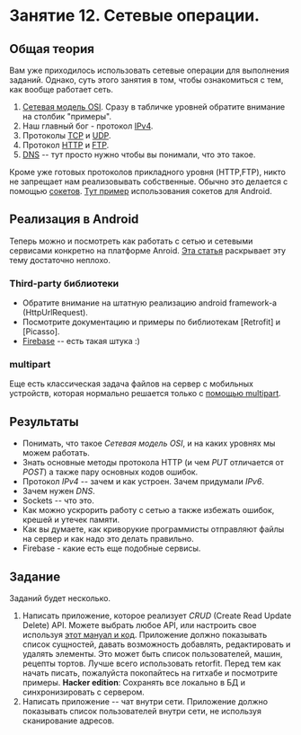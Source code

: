 # Занятие 12. Сетевые операции.

## Общая теория
Вам уже приходилось использовать сетевые операции для выполнения заданий. Однако, суть этого занятия в том, чтобы ознакомиться с тем, как вообще работает сеть.
1. [Сетевая модель OSI](https://ru.wikipedia.org/wiki/Сетевая_модель_OSI). Сразу в табличке уровней обратите внимание на столбик "примеры".
2. Наш главный бог - протокол [IPv4](https://ru.wikipedia.org/wiki/IPv4).
3. Протоколы [TCP](https://ru.wikipedia.org/wiki/Transmission_Control_Protocol) и [UDP](https://ru.wikipedia.org/wiki/User_Datagram_Protocol).
4. Протокол [HTTP](https://ru.wikipedia.org/wiki/HTTP) и [FTP](https://ru.wikipedia.org/wiki/FTP).
5. [DNS](https://ru.wikipedia.org/wiki/DNS) -- тут просто нужно чтобы вы понимали, что это такое.

Кроме уже готовых протоколов прикладного уровня (HTTP,FTP), никто не запрещает нам реализовывать собственные. Обычно это делается с помощью [сокетов]().
[Тут пример](https://habrahabr.ru/post/301190/) использования сокетов для Android.

## Реализация в Android
Теперь можно и посмотреть как работать с сетью и сетевыми сервисами конкретно на платформе Anroid.
[Эта статья](
https://github.com/codepath/android_guides/wiki/Sending-and-Managing-Network-Requests) раскрывает эту тему достаточно неплохо. 

### Third-party библиотеки
* Обратите внимание на штатную реализацию android framework-a (HttpUrlRequest).
* Посмотрите документацию и примеры по библиотекам [Retrofit] и [Picasso].
* [Firebase](firebase.google.com) -- есть такая штука :)

### multipart
Еще есть классическая задача файлов на сервер с мобильных устройств, которая нормально решается только с [помощью multipart](http://stackoverflow.com/questions/16958448/what-is-http-multipart-request).

## Результаты
* Понимать, что такое *Сетевая модель OSI*, и на каких уровнях мы можем работать.
* Знать основные методы протокола HTTP (и чем *PUT* отличается от *POST*) а также пару основных кодов ошибок.
* Протокол *IPv4* -- зачем и как устроен. Зачем придумали *IPv6*.
* Зачем нужен *DNS*.
* Sockets -- что это.
* Как можно ускрорить работу с сетью а также избежать ошибок, крешей и утечек памяти.
* Как вы думаете, как криворукие программисты отправляют файлы на сервер и как надо это делать правильно.
* Firebase - какие есть еще подобные сервисы.

## Задание
Заданий будет несколько.
1. Написать приложение, которое реализует *CRUD* (Create Read Update Delete) API. Можете выбрать любое API, или настроить свое используя [этот мануал и код](https://www.leaseweb.com/labs/2015/10/creating-a-simple-rest-api-in-php/).
Приложение должно показывать список сущностей, давать возможность добавлять, редактировать и удалять элементы. Это может быть список пользователей, машин, рецепты тортов.
Лучше всего использовать retorfit.
Перед тем как начать писать, пожалуйста покопайтесь на гитхабе и посмотрите примеры.
**Hacker edition**: Сохранять все локально в БД и синхронизировать с сервером.
2. Написать приложение -- чат внутри сети. Приложение должно показывать список пользователей внутри сети, не используя сканирование адресов.
